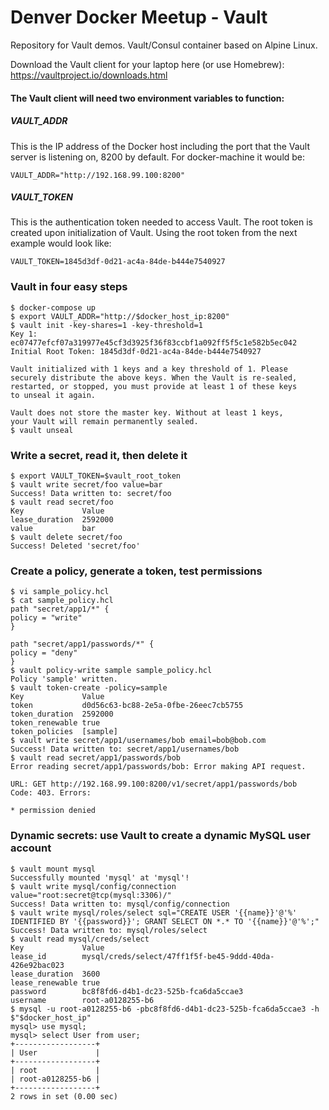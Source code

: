 # Denver Docker Meetup - Vault

Repository for Vault demos. Vault/Consul container based on Alpine Linux.

Download the Vault client for your laptop here (or use Homebrew):
https://vaultproject.io/downloads.html

#### The Vault client will need two environment variables to function:
##### VAULT_ADDR
This is the IP address of the Docker host including the port that the Vault server is listening on, 8200 by default. For docker-machine it would be:

    VAULT_ADDR="http://192.168.99.100:8200"

##### VAULT_TOKEN
This is the authentication token needed to access Vault. The root token is created upon initialization of Vault. Using the root token from the next example would look like:

    VAULT_TOKEN=1845d3df-0d21-ac4a-84de-b444e7540927

### Vault in four easy steps
    $ docker-compose up
    $ export VAULT_ADDR="http://$docker_host_ip:8200"
    $ vault init -key-shares=1 -key-threshold=1
    Key 1: ec07477efcf07a319977e45cf3d3925f36f83ccbf1a092ff5f5c1e582b5ec042
    Initial Root Token: 1845d3df-0d21-ac4a-84de-b444e7540927

    Vault initialized with 1 keys and a key threshold of 1. Please
    securely distribute the above keys. When the Vault is re-sealed,
    restarted, or stopped, you must provide at least 1 of these keys
    to unseal it again.

    Vault does not store the master key. Without at least 1 keys,
    your Vault will remain permanently sealed.
    $ vault unseal

### Write a secret, read it, then delete it

    $ export VAULT_TOKEN=$vault_root_token
    $ vault write secret/foo value=bar
    Success! Data written to: secret/foo
    $ vault read secret/foo
    Key           	Value
    lease_duration	2592000
    value         	bar
    $ vault delete secret/foo
    Success! Deleted 'secret/foo'

### Create a policy, generate a token, test permissions

    $ vi sample_policy.hcl
    $ cat sample_policy.hcl
    path "secret/app1/*" {
    policy = "write"
    }

    path "secret/app1/passwords/*" {
    policy = "deny"
    }
    $ vault policy-write sample sample_policy.hcl
    Policy 'sample' written.
    $ vault token-create -policy=sample
    Key            	Value
    token          	d0d56c63-bc88-2e5a-0fbe-26eec7cb5755
    token_duration 	2592000
    token_renewable	true
    token_policies 	[sample]    
    $ vault write secret/app1/usernames/bob email=bob@bob.com
    Success! Data written to: secret/app1/usernames/bob
    $ vault read secret/app1/passwords/bob
    Error reading secret/app1/passwords/bob: Error making API request.

    URL: GET http://192.168.99.100:8200/v1/secret/app1/passwords/bob
    Code: 403. Errors:

    * permission denied

### Dynamic secrets: use Vault to create a dynamic MySQL user account

    $ vault mount mysql
    Successfully mounted 'mysql' at 'mysql'!
    $ vault write mysql/config/connection value="root:secret@tcp(mysql:3306)/"
    Success! Data written to: mysql/config/connection
    $ vault write mysql/roles/select sql="CREATE USER '{{name}}'@'%' IDENTIFIED BY '{{password}}'; GRANT SELECT ON *.* TO '{{name}}'@'%';"
    Success! Data written to: mysql/roles/select
    $ vault read mysql/creds/select
    Key            	Value
    lease_id       	mysql/creds/select/47ff1f5f-be45-9ddd-40da-426e92bac023
    lease_duration 	3600
    lease_renewable	true
    password       	bc8f8fd6-d4b1-dc23-525b-fca6da5ccae3
    username       	root-a0128255-b6
    $ mysql -u root-a0128255-b6 -pbc8f8fd6-d4b1-dc23-525b-fca6da5ccae3 -h $"$docker_host_ip"
    mysql> use mysql;
    mysql> select User from user;
    +------------------+
    | User             |
    +------------------+
    | root             |
    | root-a0128255-b6 |
    +------------------+
    2 rows in set (0.00 sec)

